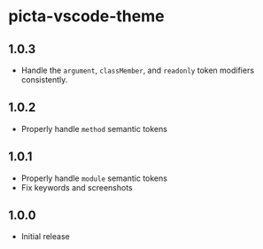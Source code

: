 # picta-vscode-theme

## 1.0.3

- Handle the `argument`, `classMember`, and `readonly` token modifiers consistently.

## 1.0.2

- Properly handle `method` semantic tokens

## 1.0.1

- Properly handle `module` semantic tokens
- Fix keywords and screenshots

## 1.0.0

- Initial release
